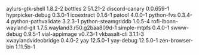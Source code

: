aylurs-gtk-shell 1.8.2-2
bottles 2:51.21-2
discord-canary 0.0.659-1
hyprpicker-debug 0.3.0-1
icoextract 0.1.6-1
patool 4.0.0-1
python-fvs 0.3.4-4
python-pathvalidate 3.2.3-1
python-steamgriddb 1.0.5-4
rofi-lbonn-wayland-git 1.7.5.wayland3.r50.g2baa809d-1
simple-mtpfs 0.4.0-1
swww-debug 0.9.5-1
vial-appimage v0.7.3-1
vkbasalt-cli 3.1.1-3
xwaylandvideobridge 0.4.0-2
yay 12.5.0-1
yay-debug 12.5.0-1
zen-browser-bin 1.11.5b-1

